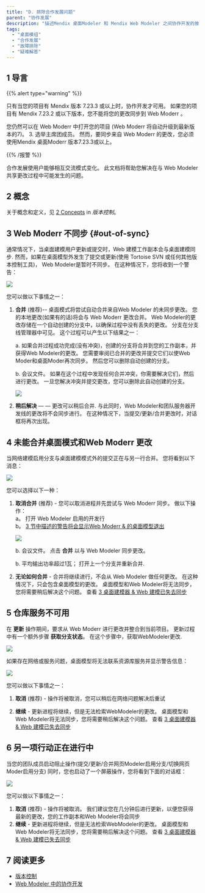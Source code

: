 ```yaml
---
title: "D. 排除合作发展问题"
parent: "协作发展"
description: "描述Mendix 桌面Modeler 和 Mendix Web Modeler 之间协作开发的故障排除问题"
tags:
  - "桌面模组"
  - "合作发展"
  - "故障排除"
  - "疑难解答"
---
```


## 1 导言

{{% alert type="warning" %}}

只有当您的项目有 Mendix 版本 7.23.3 或以上时，协作开发才可用。 如果您的项目有 Mendix 7.23.2 或以下版本，您不能将您的更改同步到 Web Moderr 。

您仍然可以在 Web Moderr 中打开您的项目 (Web Moderr 将自动升级到最新版本的7)。 3. 选举主席团成员。  然而，要同步来自 Web Moderr 的更改，您必须使用Mendix 桌面Moderr 版本7.23.3或以上。

{{% /报警 %}}

合作发展使用户能够相互交流模式变化。 此文档将帮助您解决在与 Web Modeler 共享更改过程中可能发生的问题。

## 2 概念

关于概念和定义，见 [2 Concepts](version-control#concepts) in *版本控制*。

## 3 Web Moderr 不同步 {#out-of-sync}

通常情况下，当桌面建模用户更新或提交时，Web 建模工作副本会与桌面建模同步. 然而，如果在桌面模型外发生了提交或更新(使用 Tortoise SVN 或任何其他版本控制工具)， Web Modeler是暂时不同步。 在这种情况下，您将收到一个警告：

![](attachments/collaborative-development-troubleshooting/changes-are-out-of-sync.png)

您可以做以下事情之一：

1.  **合并** (推荐)-- 桌面模式将尝试自动合并来自Web Modeler 的未同步更改。 您的本地更改(如果有的话)将会与 Web Moderr 更改合并。 Web Modeler的更改存储在一个自动创建的分支中，以确保过程中没有丢失的更改。 分支在分支线管理器中可见。 这个过程可以产生以下结果之一： <br/>

    a.  如果合并过程成功完成(没有冲突)，创建的分支将合并到您的工作副本，并获得Web Modeler的更改。 您需要审阅已合并的更改并提交它们以使Web Moder和桌面Moder再次同步。 然后您可以删除自动创建的分支。<br/>

    b. 会议文件。 如果在这个过程中发现任何合并冲突，你需要解决它们，然后进行更改。 一旦您解决冲突并提交更改，您可以删除此自动创建的分支。<br/>

    ![](attachments/collaborative-development-troubleshooting/automatically-created-branch.png)

2. **稍后解决** — — 更改可以稍后合并. 与此同时，Web Modeler和团队服务器开发线的更改将不会同步进行。 在这种情况下，当提交/更新/合并更改时，对话框将再次出现。

## 4 未能合并桌面模式和Web Moderr 更改

当网络建模启用分支与桌面建模模式外的提交正在与另一行合并。 您将看到以下消息：

![](attachments/collaborative-development-troubleshooting/cannot-merge-automatically.png)

您可以选择以下一种：

1.  **取消合并** (推荐) - 您可以取消进程并先尝试与 Web Moderr 同步。 做以下操作：<br/> a。  打开 Web Modeler 启用的开发行<br/> b。  [3 节中描述的警告将会显示Web Moderr & 的桌面模型退出](#out-of-sync)<br/>

    ![](attachments/collaborative-development-troubleshooting/changes-are-out-of-sync.png)<br/>

    b. 会议文件。 点击 **合并** 以与 Web Modeler 同步更改。<br/>

    b. 平均输出功率超过1瓦； 打开上一个分支并重新合并.

2. **无论如何合并** - 合并将继续进行，不会从 Web Modeler 做任何更改。 在这种情况下，只会包含桌面模型的更改。 桌面模型和Web Modeler将无法同步，您将需要稍后解决这个问题。 查看 [3 桌面建模器 & Web 建模已失去同步](#out-of-sync)

## 5 仓库服务不可用

在 **更新** 操作期间，要求从 Web Moderr 进行更改并整合到当前项目。  更新过程中有一个额外步骤 **获取分支状态**。 在这个步骤中，获取WebModeler更改.

![](attachments/collaborative-development-troubleshooting/retrieving-branch-status.png)

如果存在网络或服务问题，桌面模型将无法联系资源库服务并显示警告信息：

![](attachments/collaborative-development-troubleshooting/changes-are-not-retrieved.png)

您可以做以下事情之一：

1. **取消** (推荐) - 操作将被取消，您可以稍后在网络问题解决后重试

2. **继续** - 更新进程将继续，但是无法检索WebModeler的更改。 桌面模型和Web Modeler将无法同步，您将需要稍后解决这个问题。 查看 [3 桌面建模器 & Web 建模已失去同步](#out-of-sync)

## 6 另一项行动正在进行中

当您的团队成员启动阻止操作(提交/更新/合并网页Modeler启用分支/切换网页Moder启用分支) 同时，您也启动了一个屏蔽操作，您将看到下面的对话框：

![](attachments/collaborative-development-troubleshooting/another-operation-in-progress.png)

您可以做以下事情之一：

1. **取消** (推荐) - 操作将被取消。 我们建议您在几分钟后进行更新，以便您获得最新的更改，您的工作副本和Web Modeler将会同步
2. **继续** - 更新进程将继续，但是无法检索WebModeler的更改。 桌面模型和Web Modeler将无法同步，您将需要稍后解决这个问题。 查看 [3 桌面建模器 & Web 建模已失去同步](#out-of-sync)

## 7 阅读更多

* [版本控制](version-control)
* [Web Modeler 中的协作开发](/studio7/general-collaborative-development)
